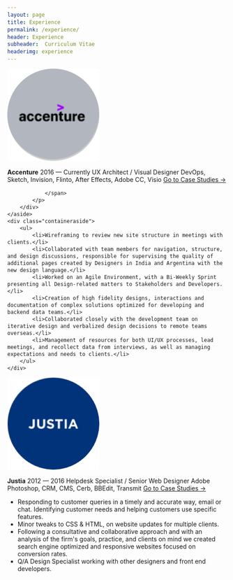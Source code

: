 ```yaml
---
layout: page
title: Experience
permalink: /experience/
header: Experience
subheader:  Curriculum Vitae
headerimg: experience
---
```


<div class="row">
    <aside>
        <div class="block -with-img">
            <img class="img" src="/contentimages/circle/accenture.png" alt="Irma">
            <p> 
                <strong>Accenture</strong>
                    <span class="sidebar">
                        <span>2016 — Currently</span>
                        <span>UX Architect / Visual Designer</span>
                        <span>DevOps, Sketch, Invision, Flinto, After Effects, Adobe CC, Visio</span> 
                        <span><a href="/casestudies">Go to Case Studies →</a></span>

                </span>
            </p>
        </div>
    </aside>
    <div class="containeraside">
        <ul>
            <li>Wireframing to review new site structure in meetings with clients.</li>
            <li>Collaborated with team members for navigation, structure, and design discussions, responsible for supervising the quality of additional pages created by Designers in India and Argentina with the new design language.</li>
            <li>Worked on an Agile Environment, with a Bi-Weekly Sprint presenting all Design-related matters to Stakeholders and Developers.</li>
            <li>Creation of high fidelity designs, interactions and documentation of complex solutions optimized for developing and backend data teams.</li>
            <li>Collaborated closely with the development team on iterative design and verbalized design decisions to remote teams overseas.</li>
            <li>Management of resources for both UI/UX processes, lead meetings, and recollect data from interviews, as well as managing expectations and needs to clients.</li>
        </ul>
    </div>
</div>

<div class="row">
    <aside>
        <div class="block -with-img margin">
            <img class="img" src="/contentimages/circle/justia.png" alt="Irma">
            <p> 
                <strong>Justia</strong>
                    <span class="sidebar">
                        <span>2012 — 2016 </span>
                        <span>Helpdesk Specialist / Senior Web Designer</span>
                        <span>Adobe Photoshop, CRM, CMS, Cerb, BBEdit, Transmit </span> 
                        <span><a href="/casestudies">Go to Case Studies →</a></span>
                </span>
            </p>
        </div>
    </aside>
    <div class="containeraside">
        <ul>
            <li>Responding to customer queries in a timely and accurate way, email or chat. Identifying customer needs and helping customers use specific features.</li>
            <li>Minor tweaks to CSS & HTML, on website updates for multiple clients.</li>
            <li>Following a consultative and collaborative approach and with an analysis of the firm's goals, practice, and clients on mind we created search engine optimized and responsive websites focused on conversion rates.</li>
            <li>Q/A Design Specialist working with other designers and front end developers.</li>
        </ul>
    </div>
</div>